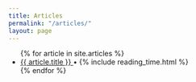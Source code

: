 ```yaml
---
title: Articles
permalink: "/articles/"
layout: page
---
```


<ul class="article-list">
  {% for article in site.articles %}
    <li>
      <a href="{{ site.baseurl }}{{ article.url }}">
        {{ article.title }}
      </a> <span>•</span>
      {% include reading_time.html %}
    </li>
  {% endfor %}
</ul>
